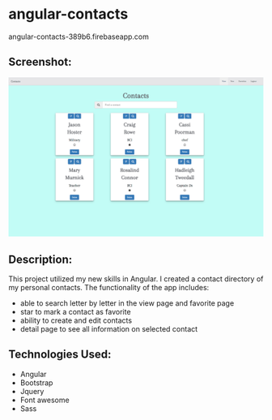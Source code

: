 # angular-contacts


angular-contacts-389b6.firebaseapp.com

## Screenshot:
<img src="./images/angular-contacts.png">


## Description: 
This project utilized my new skills in Angular. I created a contact directory of my personal contacts.  The functionality of the app includes:
  - able to search letter by letter in the view page and favorite page
  - star to mark a contact as favorite
  - ability to create and edit contacts
  - detail page to see all information on selected contact
  
## Technologies Used:

- Angular
- Bootstrap
- Jquery
- Font awesome
- Sass

